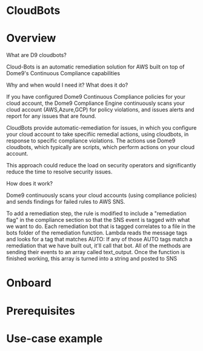 # CloudBots

# Overview

What are D9 cloudbots?

Cloud-Bots is an automatic remediation solution for AWS built on top of Dome9's Continuous Compliance capabilities

Why and when would I need it?
What does it do?

If you have configured Dome9 Continuous Compliance policies for your cloud account, the Dome9 Compliance Engine continuously scans  your cloud account (AWS,Azure,GCP) for policy violations, and issues alerts and report for any issues that are found.

CloudBots provide automatic-remediation for issues, in which you configure your cloud account to  take specifiic remedial actions, using cloudbots, in response to specific compliance violations. The actions use Dome9 cloudbots, which typically are scripts, which perform actions on your cloud account.


This approach could reduce the load on security operators and significantly reduce the time to resolve security issues.

How does it work?

Dome9 continuously  scans your cloud accounts (using compliance policies)  and sends findings for  failed rules to AWS SNS.

To add a remediation step, the rule is modified to include  a "remediation flag" in the compliance section so that the SNS event is tagged with what we want to do.
Each remediation bot that is tagged correlates to a file in the bots folder of the remediation function.
Lambda reads the message tags and looks for a tag that matches AUTO:
If any of those AUTO tags match a remediation that we have built out, it'll call that bot.
All of the methods are sending their events to an array called text_output. Once the function is finished working, this array is turned into a string and posted to SNS

# Onboard


# Prerequisites

# Use-case example
